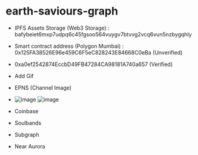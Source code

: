 # earth-saviours-graph

* IPFS Assets Storage (Web3 Storage) : bafybeiet6mxp7udpq6c45fgsoo564vuygv7btvvg2vcq6vun5nzbygqhly

* Smart contract address (Polygon Mumbai) : 0x125FA38526E96e459C6F5eC828243E84668C0eBa (Unverified)
* 0xa0ef2542874EccbD49FB47284CA98181A740a657 (Verified)
* Add Gif

* EPNS (Channel Image) 
* ![image](https://user-images.githubusercontent.com/7644450/172055737-db5e3646-e183-4521-b77e-7d3294c3680c.png)
![image](https://user-images.githubusercontent.com/7644450/172055884-e87f71d6-7dd4-4f08-9559-cbd2ca585f75.png)


* Coinbase

* Soulbands
* Subgraph
* Near Aurora
